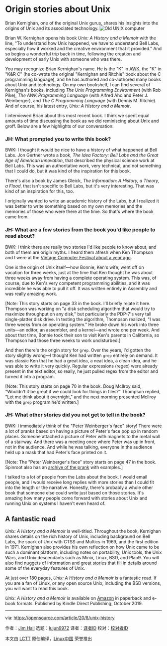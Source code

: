 [#]: collector: (lujun9972)
[#]: translator: ( )
[#]: reviewer: ( )
[#]: publisher: ( )
[#]: url: ( )
[#]: subject: (Origin stories about Unix)
[#]: via: (https://opensource.com/article/20/8/unix-history)
[#]: author: (Jim Hall https://opensource.com/users/jim-hall)

Origin stories about Unix
======
Brian Kernighan, one of the original Unix gurus, shares his insights
into the origins of Unix and its associated technology.
![Old UNIX computer][1]

Brian W. Kernighan opens his book _Unix: A History and a Memoir_ with the line, "To understand how Unix happened, we have to understand Bell Labs, especially how it worked and the creative environment that it provided." And so begins a wonderful trip back in time, following the creation and development of early Unix with someone who was there.

You may recognize Brian Kernighan's name. He is the "K" in [AWK][2], the "K" in "K&amp;R C" (he co-wrote the original "Kernighan and Ritchie" book about the C programming language), and he has authored and co-authored many books about Unix and technology. On my own bookshelf, I can find several of Kernighan's books, including _The Unix Programming Environment_ (with Rob Pike), _The AWK Programming Language_ (with Alfred Aho and Peter J. Weinberger), and _The C Programming Language_ (with Dennis M. Ritchie). And of course, his latest entry, _Unix: A History and a Memoir_.

I interviewed Brian about this most recent book. I think we spent equal amounts of time discussing the book as we did reminiscing about Unix and groff. Below are a few highlights of our conversation:

### JH: What prompted you to write this book?

BWK: I thought it would be nice to have a history of what happened at Bell Labs. Jon Gertner wrote a book, _The Idea Factory: Bell Labs and the Great Age of American Innovation_, that described the physical science work at Bell Labs. This was an authoritative work, very technical, and not something that I could do, but it was kind of the inspiration for this book.

There's also a book by James Gleick, _The Information: A History, a Theory, a Flood_, that isn't specific to Bell Labs, but it's very interesting. That was kind of an inspiration for this, too.

I originally wanted to write an academic history of the Labs, but I realized it was better to write something based on my own memories and the memories of those who were there at the time. So that's where the book came from.

### JH: What are a few stories from the book you'd like people to read about?

BWK: I think there are really two stories I'd like people to know about, and both of them are origin myths. I heard them afresh when Ken Thompson and I were at the [Vintage Computer Festival about a year ago][3].

One is the origin of Unix itself—how Bonnie, Ken's wife, went off on vacation for three weeks, just at the time that Ken thought he was about three weeks away from having a complete operating system. This was, of course, due to Ken's very competent programming abilities, and it was incredible he was able to pull it off. It was written entirely in Assembly and was really amazing work.

[Note: This story starts on page 33 in the book. I'll briefly relate it here. Thompson was working on "a disk scheduling algorithm that would try to maximize throughput on any disk," but particularly the PDP-7's very tall single-platter disk drive. In testing the algorithm, Thompson realized, "I was three weeks from an operating system." He broke down his work into three units—an editor, an assembler, and a kernel—and wrote one per week. And about that time, Bonnie took their son to visit Ken's parents in California, so Thompson had those three weeks to work undisturbed.]

And then there's the origin story for `grep`. Over the years, I'd gotten the story slightly wrong—I thought Ken had written `grep` entirely on demand. It was classic Ken that he had a great idea, a neat idea, a clean idea, and he was able to write it very quickly. Regular expressions (regex) were already present in the text editor, so really, he just pulled regex from the editor and turned it into a program.

[Note: This story starts on page 70 in the book. Doug McIlroy said, "Wouldn't it be great if we could look for things in files?" Thompson replied, "Let me think about it overnight," and the next morning presented McIlroy with the `grep` program he'd written.]

### JH: What other stories did you not get to tell in the book?

BWK: I immediately think of the "Peter Weinberger's face" story! There were a lot of pranks based on having a picture of Peter's face pop up in random places. Someone attached a picture of Peter with magnets to the metal wall of a stairway. And there was a meeting once where Peter was up in front, not in the audience. And while he was talking, everyone in the audience held up a mask that had Peter's face printed on it. 

[Note: The "Peter Weinberger's face" story starts on page 47 in the book. Spinroot also has an [archive of the prank][4] with examples.]

I talked to a lot of people from the Labs about the book. I would email people, and I would receive long replies with more stories than I could fit into the length or the narrative. Honestly, there's probably a whole other book that someone else could write just based on those stories. It's amazing how many people come forward with stories about Unix and running Unix on systems I haven't even heard of.

## A fantastic read

_Unix: A History and a Memoir_ is well-titled. Throughout the book, Kernighan shares details on the rich history of Unix, including background on Bell Labs, the spark of Unix with CTSS and Multics in 1969, and the first edition in 1971. Kernighan also provides his own reflection on how Unix came to be such a dominant platform, including notes on portability, Unix tools, the Unix Wars, and Unix descendants such as Minix, Linux, BSD, and Plan9. You will also find nuggets of information and great stories that fill in details around some of the everyday features of Unix.

At just over 180 pages, _Unix: A History and a Memoir_ is a fantastic read. If you are a fan of Linux, or any open source Unix, including the BSD versions, you will want to read this book.

_Unix: A History and a Memoir_ is available on [Amazon][5] in paperback and e-book formats. Published by Kindle Direct Publishing, October 2019.

--------------------------------------------------------------------------------

via: https://opensource.com/article/20/8/unix-history

作者：[Jim Hall][a]
选题：[lujun9972][b]
译者：[译者ID](https://github.com/译者ID)
校对：[校对者ID](https://github.com/校对者ID)

本文由 [LCTT](https://github.com/LCTT/TranslateProject) 原创编译，[Linux中国](https://linux.cn/) 荣誉推出

[a]: https://opensource.com/users/jim-hall
[b]: https://github.com/lujun9972
[1]: https://opensource.com/sites/default/files/styles/image-full-size/public/lead-images/retro_old_unix_computer.png?itok=SYAb2xoW (Old UNIX computer)
[2]: https://opensource.com/resources/what-awk
[3]: https://www.youtube.com/watch?v=EY6q5dv_B-o
[4]: https://spinroot.com/pico/pjw.html
[5]: https://www.amazon.com/dp/1695978552
